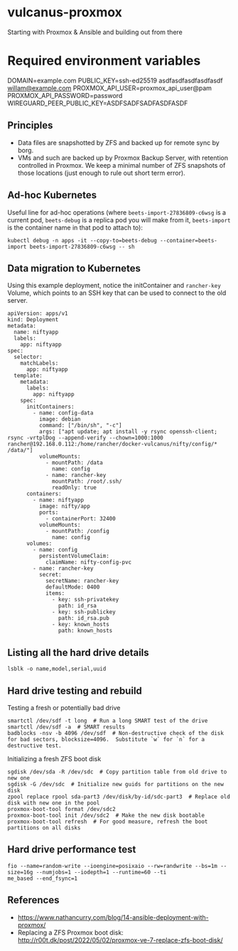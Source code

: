 # vulcanus-proxmox
Starting with Proxmox &amp; Ansible and building out from there


# Required environment variables
DOMAIN=example.com
PUBLIC_KEY=ssh-ed25519 asdfasdfasdfasdfasdf willam@example.com
PROXMOX_API_USER=proxmox_api_user@pam
PROXMOX_API_PASSWORD=password
WIREGUARD_PEER_PUBLIC_KEY=ASDFSADFSADFASDFASDF


## Principles

* Data files are snapshotted by ZFS and backed up for remote sync by borg.
* VMs and such are backed up by Proxmox Backup Server, with retention controlled in Proxmox.  We keep a minimal number of ZFS snapshots of those locations (just enough to rule out short term error).


## Ad-hoc Kubernetes

Useful line for ad-hoc operations (where `beets-import-27836809-c6wsg` is a current pod, `beets-debug` is a replica pod you will make from it, `beets-import` is the container name in that pod to attach to):

```
kubectl debug -n apps -it --copy-to=beets-debug --container=beets-import beets-import-27836809-c6wsg -- sh
```


## Data migration to Kubernetes

Using this example deployment, notice the initContainer and `rancher-key` Volume, which points to an SSH key that can be used to connect to the old server.

```
apiVersion: apps/v1
kind: Deployment
metadata:
  name: niftyapp
  labels:
    app: niftyapp
spec:
  selector:
    matchLabels:
      app: niftyapp
  template:
    metadata:
      labels:
        app: niftyapp
    spec:
      initContainers:
        - name: config-data
          image: debian
          command: ["/bin/sh", "-c"]
          args: ["apt update; apt install -y rsync openssh-client; rsync -vrtplDog --append-verify --chown=1000:1000 rancher@192.168.0.112:/home/rancher/docker-vulcanus/nifty/config/* /data/"]
          volumeMounts:
            - mountPath: /data
              name: config
            - name: rancher-key
              mountPath: /root/.ssh/
              readOnly: true
      containers:
        - name: niftyapp
          image: nifty/app
          ports:
            - containerPort: 32400
          volumeMounts:
            - mountPath: /config
              name: config
      volumes:
        - name: config
          persistentVolumeClaim:
            claimName: nifty-config-pvc
        - name: rancher-key
          secret:
            secretName: rancher-key
            defaultMode: 0400
            items:
              - key: ssh-privatekey
                path: id_rsa
              - key: ssh-publickey
                path: id_rsa.pub
              - key: known_hosts
                path: known_hosts
```

## Listing all the hard drive details

```
lsblk -o name,model,serial,uuid
```

## Hard drive testing and rebuild

Testing a fresh or potentially bad drive
```
smartctl /dev/sdf -t long  # Run a long SMART test of the drive
smartctl /dev/sdf -a  # SMART results
badblocks -nsv -b 4096 /dev/sdf  # Non-destructive check of the disk for bad sectors, blocksize=4096.  Substitute `w` for `n` for a destructive test.
```

Initializing a fresh ZFS boot disk
```
sgdisk /dev/sda -R /dev/sdc  # Copy partition table from old drive to new one
sgdisk -G /dev/sdc  # Initialize new guids for partitions on the new disk
zpool replace rpool sda-part3 /dev/disk/by-id/sdc-part3  # Replace old disk with new one in the pool
proxmox-boot-tool format /dev/sdc2
proxmox-boot-tool init /dev/sdc2  # Make the new disk bootable
proxmox-boot-tool refresh  # For good measure, refresh the boot partitions on all disks
```


## Hard drive performance test
```
fio --name=random-write --ioengine=posixaio --rw=randwrite --bs=1m --size=16g --numjobs=1 --iodepth=1 --runtime=60 --ti
me_based --end_fsync=1
```


## References
* https://www.nathancurry.com/blog/14-ansible-deployment-with-proxmox/
* Replacing a ZFS Proxmox boot disk: http://r00t.dk/post/2022/05/02/proxmox-ve-7-replace-zfs-boot-disk/
